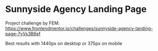 # Sunnyside Agency Landing Page

Project challenge by FEM: 
https://www.frontendmentor.io/challenges/sunnyside-agency-landing-page-7yVs3B6ef

Best results with 1440px on desktop or 375px on mobile